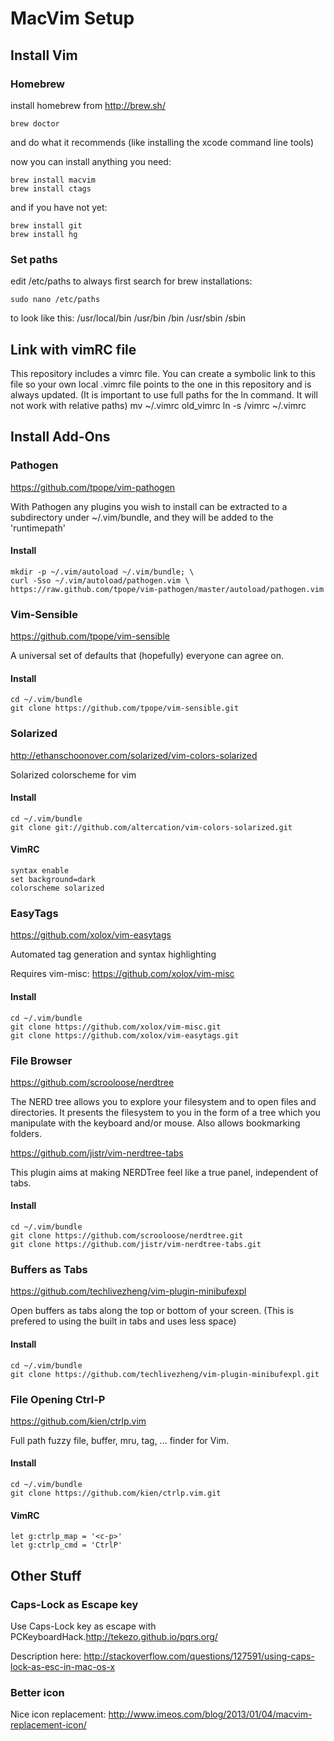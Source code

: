 # MacVim Setup


## Install Vim

### Homebrew 
install homebrew from http://brew.sh/

    brew doctor
and do what it recommends (like installing the xcode command line tools)

now you can install anything you need:

    brew install macvim
    brew install ctags
    
and if you have not yet:
    
    brew install git
    brew install hg

### Set paths
edit /etc/paths to always first search for brew installations:
    
    sudo nano /etc/paths

to look like this:
    /usr/local/bin
    /usr/bin
    /bin
    /usr/sbin
    /sbin


## Link with vimRC file
This repository includes a vimrc file. You can create a symbolic link to this file so your own local .vimrc file points to the one in this repository and is always updated. (It is important to use full paths for the ln command. It will not work with relative paths)
    mv ~/.vimrc old_vimrc
    ln -s <absolute path to this repo>/vimrc ~/.vimrc 


## Install Add-Ons

### Pathogen
https://github.com/tpope/vim-pathogen

With Pathogen any plugins you wish to install can be extracted to a subdirectory under ~/.vim/bundle, and they will be added to the 'runtimepath'

#### Install
    mkdir -p ~/.vim/autoload ~/.vim/bundle; \
    curl -Sso ~/.vim/autoload/pathogen.vim \
    https://raw.github.com/tpope/vim-pathogen/master/autoload/pathogen.vim







### Vim-Sensible
https://github.com/tpope/vim-sensible

A universal set of defaults that (hopefully) everyone can agree on.

#### Install
    cd ~/.vim/bundle
    git clone https://github.com/tpope/vim-sensible.git







### Solarized
http://ethanschoonover.com/solarized/vim-colors-solarized

Solarized colorscheme for vim

#### Install
    cd ~/.vim/bundle
    git clone git://github.com/altercation/vim-colors-solarized.git

#### VimRC
    syntax enable
    set background=dark
    colorscheme solarized







### EasyTags
https://github.com/xolox/vim-easytags

Automated tag generation and syntax highlighting

Requires vim-misc:
https://github.com/xolox/vim-misc

#### Install
    cd ~/.vim/bundle
    git clone https://github.com/xolox/vim-misc.git
    git clone https://github.com/xolox/vim-easytags.git







### File Browser
https://github.com/scrooloose/nerdtree

The NERD tree allows you to explore your filesystem and to open files and directories. It presents the filesystem to you in the form of a tree which you manipulate with the keyboard and/or mouse. Also allows bookmarking folders. 

https://github.com/jistr/vim-nerdtree-tabs

This plugin aims at making NERDTree feel like a true panel, independent of tabs.

#### Install
    cd ~/.vim/bundle
    git clone https://github.com/scrooloose/nerdtree.git
    git clone https://github.com/jistr/vim-nerdtree-tabs.git








### Buffers as Tabs
https://github.com/techlivezheng/vim-plugin-minibufexpl

Open buffers as tabs along the top or bottom of your screen. (This is prefered to using the built in tabs and uses less space)

#### Install
    cd ~/.vim/bundle
    git clone https://github.com/techlivezheng/vim-plugin-minibufexpl.git







### File Opening Ctrl-P
https://github.com/kien/ctrlp.vim

Full path fuzzy file, buffer, mru, tag, ... finder for Vim.

#### Install
    cd ~/.vim/bundle
    git clone https://github.com/kien/ctrlp.vim.git

#### VimRC
    let g:ctrlp_map = '<c-p>'
    let g:ctrlp_cmd = 'CtrlP'





## Other Stuff

### Caps-Lock as Escape key
Use Caps-Lock key as escape with PCKeyboardHack.http://tekezo.github.io/pqrs.org/

Description here: http://stackoverflow.com/questions/127591/using-caps-lock-as-esc-in-mac-os-x


### Better icon

Nice icon replacement: http://www.imeos.com/blog/2013/01/04/macvim-replacement-icon/


